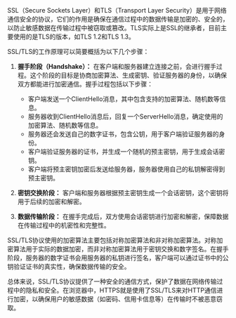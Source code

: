 SSL（Secure Sockets Layer）和TLS（Transport Layer Security）是用于网络通信安全的协议，它们的作用是确保在通信过程中的数据传输是加密的、安全的，以防止敏感数据在传输过程中被窃取或篡改。TLS实际上是SSL的继承者，目前主要使用的是TLS的版本，如TLS 1.2和TLS 1.3。

SSL/TLS的工作原理可以简要概括为以下几个步骤：

1. **握手阶段（Handshake）：** 在客户端和服务器建立连接之前，会进行握手过程。这个阶段的目标是协商加密算法、生成密钥、验证服务器的身份，以确保双方都能进行加密通信。握手过程包括以下步骤：
   - 客户端发送一个ClientHello消息，其中包含支持的加密算法、随机数等信息。
   - 服务器收到ClientHello消息后，回复一个ServerHello消息，确定使用的加密算法、随机数等信息。
   - 服务器还会发送自己的数字证书，包含公钥，用于客户端验证服务器的身份。
   - 客户端验证服务器的证书，并生成一个随机的预主密钥，用于生成会话密钥。
   - 客户端将预主密钥加密后发送给服务器，服务器使用自己的私钥解密得到预主密钥。

2. **密钥交换阶段：** 客户端和服务器根据预主密钥生成一个会话密钥，这个密钥将用于后续的加密和解密。

3. **数据传输阶段：** 在握手完成后，双方使用会话密钥进行加密和解密，保障数据在传输过程中的机密性和完整性。

SSL/TLS协议使用的加密算法主要包括对称加密算法和非对称加密算法。对称加密算法用于实际的数据加密，而非对称加密算法用于密钥交换和数字签名。在握手阶段，服务器的数字证书会用服务器的私钥进行签名，客户端可以通过证书中的公钥验证证书的真实性，确保数据传输的安全。

总体来说，SSL/TLS协议提供了一种安全的通信方式，保护了数据在网络传输过程中的隐私和安全。在浏览器中，HTTPS就是使用了SSL/TLS来对HTTP通信进行加密，以确保用户的敏感数据（如密码、信用卡信息等）在传输时不被恶意窃取。